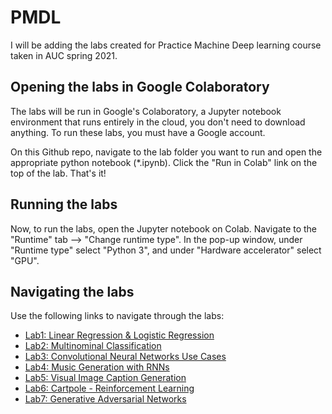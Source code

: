 # PMDL
I will be adding the labs created for Practice Machine Deep learning course taken in AUC spring 2021.

## Opening the labs in Google Colaboratory

The labs will be run in Google's Colaboratory, a Jupyter notebook environment that runs entirely in the cloud, you don't need to download anything. To run these labs, you must have a Google account.

On this Github repo, navigate to the lab folder you want to run and open the appropriate python notebook (*.ipynb). Click the "Run in Colab" link on the top of the lab. That's it!

## Running the labs

Now, to run the labs, open the Jupyter notebook on Colab. Navigate to the "Runtime" tab --> "Change runtime type". In the pop-up window, under "Runtime type" select "Python 3", and under "Hardware accelerator" select "GPU".

## Navigating the labs

Use the following links to navigate through the labs:

* [Lab1: Linear Regression & Logistic Regression](https://github.com/dareenhussein/PMDL/blob/64489cddc65927ad5458d100c292eb396d3a5e4a/Labs/Lab1/README.md)
* [Lab2: Multinominal Classification](labs/lab2/README.md)
* [Lab3: Convolutional Neural Networks Use Cases](labs/lab3/README.md)
* [Lab4: Music Generation with RNNs](labs/lab4/README.md)
* [Lab5: Visual Image Caption Generation](labs/lab5/README.md)
* [Lab6: Cartpole - Reinforcement Learning](labs/lab6/README.md)
* [Lab7: Generative Adversarial Networks](labs/lab7/README.md)

